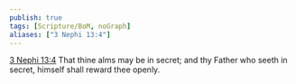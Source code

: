 ```yaml
---
publish: true
tags: [Scripture/BoM, noGraph]
aliases: ["3 Nephi 13:4"]
---
```

[3 Nephi 13:4](https://churchofjesuschrist.org/study/scriptures/bofm/3-ne/13?lang=eng&id=p4#p4) That thine alms may be in secret; and thy Father who seeth in secret, himself shall reward thee openly.
